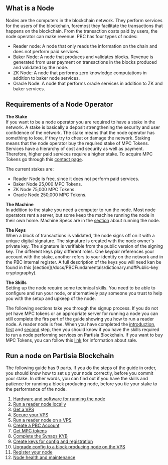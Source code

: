 ## What is a Node
Nodes are the computers in the blockchain network. They perform services for the users of the blockchain, foremost they facilitate the transactions that happens on the blockchain. From the transaction costs paid by users, the node operator can make revenue.
PBC has four types of nodes:

- Reader node: A node that only reads the information on the chain and does not perform paid services.
- Baker Node: A node that produces and validates blocks. Revenue is generated from user payment on transactions in the blocks produced and validated by the node.
- ZK Node: A node that performs zero knowledge computations in addition to baker node services.
- Oracle Node: A node that performs oracle services in addition to ZK and baker services.

## Requirements of a Node Operator
**The Stake**  
If you want to be a node operator you are required to have a stake in the network. A stake is basically a deposit strengthening the security and user confidence of the network. The stake means that the node operator has something to lose, if they try to cheat or damage the network.
Staking means that the node operator buy the required stake of MPC Tokens. Services have a hierarchy of cost and security as well as payment. Therefore, higher paid services require a higher stake. To acquire MPC Tokens go through this [contact page](https://kyc.partisiablockchain.com/).

The current stakes are:

- Reader Node is free, since it does not perform paid services.
- Baker Node 25,000 MPC Tokens.
- ZK Node 75,000 MPC Tokens.
- Oracle Node 250,000 MPC Tokens.

**The Machine**  
In addition to the stake you need a computer to run the node. Most node operators rent a server, but some keep the machine running the node in their own home. Machine Specs are in the [section](/docs/NodeOperations/operator-1-specs.md) about running the node.

**The Keys**  
When a block of transactions is validated, the node signs off on it with a unique digital signature. The signature is created with the node owner's private key. The signature is verifiable from the public version of the signing key. The different keys play different roles. One keypair references your account with the stake, another refers to your identity on the network and in the PBC internal register. A full description of the keys you will need kan be found in this [section](/docs/PBCFundamentals/dictionary.md#Public-key cryptography).

**The Skills**  
Setting up the node require some technical skills. You need to be able to configure and run your node, or alternatively pay someone you trust to help you with the setup and upkeep of the node.

The following sections take you through the signup process. If you do not yet have MPC tokens or an appropriate server for running a node you can still complete the firs part of the guide showing you how to run a reader node. A reader node is free. When you have completed the [introduction](/docs/NodeOperations/operator-0-introduction.md), [first](/docs/NodeOperations/operator-1-specs.md) and [second](/docs/NodeOperations/operator-2-reader.md) step, then you should know if you have the skills required to run a node performing services on Partisia Blockchain. If you want to buy MPC Tokens, you can follow this [link](https://kyc.partisiablockchain.com/) for information about sale.


## Run a node on Partisia Blockchain

The following guide has 9 parts. If you do the steps of the guide in order, you should know how to set up your node correctly, before you commit your stake. In other words, you can find out if you have the skills and patience for running a block producing node, before you tie your stake to the performance of the node.

1. [Hardware and software for running the node](/docs/NodeOperations/operator-1-specs.md)   
2. [Run a reader node locally](/docs/NodeOperations/operator-2-reader.md)   
3. [Get a VPS](/docs/NodeOperations/operator-3-vps.md)   
4. [Secure your VPS](/docs/NodeOperations/operator-4-security.md)   
5. [Run a reader node on a VPS](/docs/NodeOperations/operator-5-reader-vps.md)  
6. [Create a PBC Account](/docs/NodeOperations/operator-6-create-account.md)    
7. [Get MPC tokens](/docs/NodeOperations/operator-7-get-mpc-tokens.md)   
8. [Complete the Synaps KYB](/docs/NodeOperations/operator-8-synaps.md)   
9. [Create keys for config and registration](/docs/NodeOperations/operator-9-keys.md)   
10. [Upgrade config to a block producing node on the VPS](/docs/NodeOperations/operator-10-bp.md)   
11. [Register your node](/docs/NodeOperations/operator-11-registration.md)   
12. [Node health and maintenance](/docs/NodeOperations/operator-12-node-health.md)   